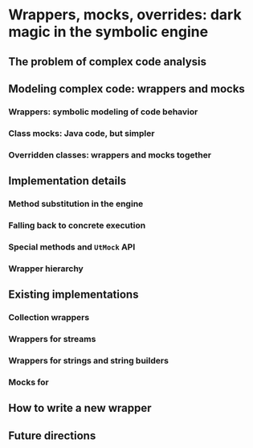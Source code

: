 # Wrappers, mocks, overrides: dark magic in the symbolic engine

## The problem of complex code analysis

## Modeling complex code: wrappers and mocks

### Wrappers: symbolic modeling of code behavior

### Class mocks: Java code, but simpler

### Overridden classes: wrappers and mocks together

## Implementation details

### Method substitution in the engine

### Falling back to concrete execution

### Special methods and `UtMock` API

### Wrapper hierarchy

## Existing implementations

### Collection wrappers

### Wrappers for streams

### Wrappers for strings and string builders

### Mocks for 

## How to write a new wrapper

## Future directions
